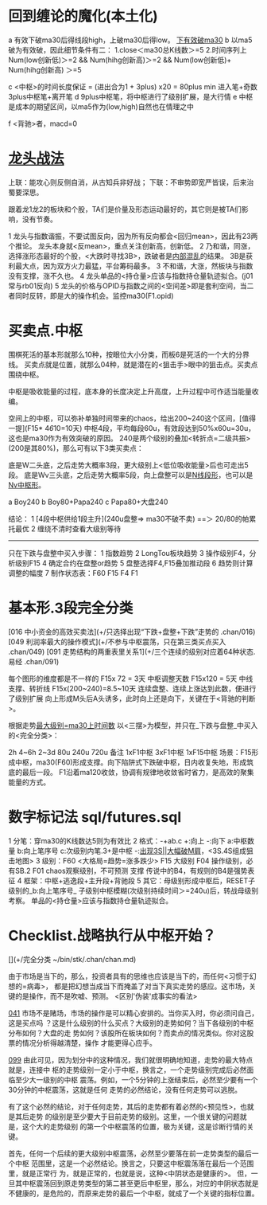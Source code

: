 # 回到缠论的魔化(本土化)

  a 有效下破ma30后得线段high，上破ma30后得low。
    [下有效破ma30](顶多是线段，不可能形成中枢)
  b 以ma5破为有效破，因此细节条件有二：
    1.close＜ma30总K线数＞=5
    2.时间序列上 Num(low创新低)＞=2 && Num(hihg创新高)＞=2 && Num(low创新低)+ Num(hihg创新高) ＞=5

  c <中枢>的时间长度保证 = (进出合为1 + 3plus) x20 = 80plus min
    进入笔+奇数3plus中枢笔+离开笔
  d 9plus中枢笔，将中枢进行了级别扩展，是大行情
  e 中枢是成本的期望区间，以ma5作为(low,high)自然也在情理之中

  f <背驰>者，macd=0

# [龙头战法](.futures.md)

  上联：能攻心则反侧自消，从古知兵非好战；
  下联：不审势即宽严皆误，后来治蜀要深思。

  跟着龙1龙2的板块和个股，TA们是价量及形态运动最好的，其它则是被TA们影响，没有节奏。

  1 龙头与指数谐振，不要试图反向，因为所有反向都会<回归mean>，因此有23两个推论。
    龙头本身就<反mean>，重点关注创新高，创新低。
  2 乃和谐，同涨，选择涨形态最好的个股，<大跌时寻找3B>，跌破者是[内部混乱](合力被破坏)的结果。
    3B是获利最大点，因为双方火力最猛，平台筹码最多。
  3 不和谐，大涨，然板块与指数没有支撑，涨不久也。
  4 龙头单品的<持仓量>应该与指数持仓量轨迹拟合。(j01常与rb01反向)
  5 龙头的价格与OPID与指数之间的<空间差>即是套利空间，当二者同时反转，即是大的操作机会。监控ma30(F1.opid)

# 买卖点.中枢

  围棋死活的基本形就那么10种，按眼位大小分类，而板6是死活的一个大的分界线。
  买卖点就是位置，就那么04种，就是潜在的<狙击手>眼中的狙击点。买卖点围绕中枢。

  中枢是吸收能量的过程，底本身的长度决定上升高度，上升过程中可作适当能量收编。

  空间上的中枢，可以弥补单独时间带来的chaos，给出200~240这个区间，[值得一提](F15* 4*6*10=10天)
  中枢4段，平均每段60u，有效段达到50%x60u=30u，这也是ma30作为有效突破的原因。
  240是两个级别的叠加<转折点=二级共振>(200是其80%)，那么可有以下3类买卖点：

  底是W二头底，之后走势大概率3段，更大级别上<低位吸收能量>后也可走出5段。
  底是Wv三头底，之后走势大概率5段，向上盘整可以是[N线段形](典型波浪5段)，也可以是[Nv中枢形](典型缠论5段)。

  a Boy240
  b Boy80+Papa240
  c Papa80+大盘240

  结论：
  1 [4段中枢供给1段主升](240u盘整=> ma30不破不卖) ==＞ 20/80的帕累托最优
  2 缠绕不清时查看大级别等待
  ____________________
  只在下跌与盘整中买入步骤：
  1 指数趋势
  2 LongTou板块趋势
  3 操作级别F4，分析级别F15
  4 确定合约在盘整or趋势
  5 盘整选择F4,F15叠加推动段
  6 趋势则计算调整的幅度
  7 制作状态表：F60 F15 F4 F1

# 基本形.3段完全分类

  [016 中小资金的高效买卖法](+/只选择出现“下跌+盘整+下跌”走势的 .chan/016)
  [049 利润率最大的操作模式](+/不参与中枢震荡，只在第三类买点买入 .chan/049)
  [091 走势结构的两重表里关系1](+/三个连续的级别对应着64种状态.易经 .chan/091)

  每个图形的维度都是不一样的
  F15x 72      =     3天    中枢调整天数
  F15x120      =     5天    中线支撑、转折线
  F15x(200~240)=8.5~10天    连续盘整、连续上涨达到此数，便进行了级别扩展
  向上形成M头后A头诱多，此时向上还是向下，关键在于<背驰的判断>。

  根据走势[最大级别=ma30上时间数](复摆级数)
  以<三摆>为模型，并只在_下跌与盘整_中买入的<完全分类>：

   2h         4~6h        2~3d
  80u         240u        720u          备注
  1xF1中枢    3xF1中枢    1xF15中枢     场景：F15形成中枢，ma30(F60)形成支撑。向下陷阱式下跌破中枢，日内收复失地，形成筑底的最后一段。
                                        F1沿着ma120收敛，协调有规律地收敛省时省力，是高效的聚集能量的方式。

# 数字标记法 sql/futures.sql

  1 分笔：穿ma30的K线数达5则为有效比
  2 格式：-+ab.c +:向上 -:向下 a:中枢数量 b:向上笔序号 c:次级别内笔.3+是中枢
          -:[出现3S||大幅破M肩](F4为操作级别:F1.ma5xma30)，<3S.4S组成狙击地图>
  3 级别：F60   <大格局=趋势=涨多跌少>
          F15   大级别
          F04   操作级别，必有SB.2
          F01   chaos观察级别，不可预测
          支撑  传说中的B4，有规则的B4是强势表征
  4 框架：中枢+逃逸段+主升段+背驰段
  5 其它：母级别形成中枢后，RESET子级别的_b:向上笔序号_
          子级别中枢模糊(次级别持续时间＞=240u)后，转战母级别考察。
          单品的<持仓量>应该与指数持仓量轨迹拟合。

# Checklist.战略执行从中枢开始？

  [](+/完全分类 ~/bin/stk/.chan/chan.md)

  由于市场是当下的，那么，投资者具有的思维也应该是当下的，而任何<习惯于幻想的=病毒>，
  都是把幻想当成当下而掩盖了对当下真实走势的感应。这市场，关键的是操作，而不是吹嘘、预测。
  <区别'伪装'成事实的看法>

  [041](问自己)
  市场不是赌场，市场的操作是可以精心安排的。当你买入时，你必须问自己，这是买点吗
  ？这是什么级别的什么买点？大级别的走势如何？当下各级别的中枢分布如何？大盘的走
  势如何？该股所在板块如何？而卖点的情况类似。你对这股票的情况分析得越清楚，操作
  才能更得心应手。

  [099](预见性)
  由此可见，因为划分中的这种情况，我们就很明确地知道，走势的最大特点就是，连接中
  枢的走势级别一定小于中枢，换言之，一个走势级别完成后必然面临至少大一级别的中枢
  震荡。例如，一个5分钟的上涨结束后，必然至少要有一个30分钟的中枢震荡，这就是任何
  走势的必然结论，没有任何走势可以逃脱。

  有了这个必然的结论，对于任何走势，其后的走势都有着必然的<预见性>，也就是其后走势
  的级别是至少要大于目前走势的级别。这里，一个很关键的问题就是，这个大的走势级别
  的第一个中枢震荡的位置，极为关键，这是诊断行情的关键。

  首先，任何一个后续的更大级别中枢震荡，必然至少要落在前一走势类型的最后一个中枢
  范围里，这是一个必然结论。换言之，只要这中枢震荡落在最后一个范围里，就是正常行
  为，就是正常的，也就是说，这种<中阴状态是健康的>。
  但，一旦其中枢震荡回到原走势类型的第二甚至更后中枢里，那么，对应的中阴状态就是
  不健康的，是危险的，而原来走势的最后一个中枢，就成了一个关键的指标位置。

